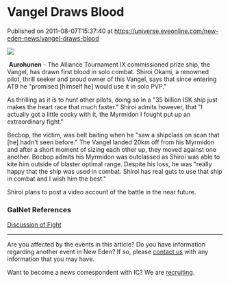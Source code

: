 # Vangel Draws Blood
Published on 2011-08-07T15:37:40 at https://universe.eveonline.com/new-eden-news/vangel-draws-blood

![](http://www.eve-ic.net/media/assets/icarticlebanner.png)  
  
​ **Aurohunen** - The Alliance Tournament IX commissioned prize ship, the Vangel, has drawn first blood in solo combat. Shiroi Okami, a renowned pilot, thrill seeker and proud owner of this Vangel, says that since entering AT9 he "promised [himself he] would use it in solo PVP."  
  
As thrilling as it is to hunt other pilots, doing so in a "35 billion ISK ship just makes the heart race that much faster." Shiroi admits however, that "I actually got a little cocky with it, the Myrmidon I fought put up an extraordinary fight."  
  
Becbop, the victim, was belt baiting when he "saw a shipclass on scan that [he] hadn't seen before." The Vangel landed 20km off from his Myrmidon and after a short moment of sizing each other up, they moved against one another. Becbop admits his Myrmidon was outclassed as Shiroi was able to kite him outside of blaster optimal range. Despite his loss, he was "really happy that the ship was used in combat. Shiroi has real guts to use that ship in combat and I wish him the best."  
  
Shiroi plans to post a video account of the battle in the near future.

### GalNet References

[Discussion of Fight](http://www.eveonline.com/ingameboard.asp?a=topic&threadID=1558565)

* * *

Are you affected by the events in this article? Do you have information regarding another event in New Eden? If so, please [contact us](http://www.eveonline.com/news.asp?a=submitrp) with any information that you may have.  
  
Want to become a news correspondent with IC? We are [recruiting](http://www.eveonline.com/isd.asp).
